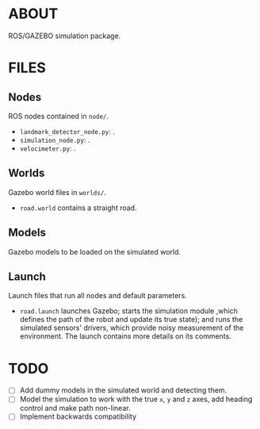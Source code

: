 ABOUT
==============================
ROS/GAZEBO simulation package.

FILES
==============================

## Nodes

ROS nodes contained in `node/`.
* `landmark_detector_node.py`: .
* `simulation_node.py`: .
* `velocimeter.py`: .

## Worlds

Gazebo world files in `worlds/`.
* `road.world` contains a straight road.

## Models

Gazebo models to be loaded on the simulated world.

## Launch

Launch files that run all nodes and default parameters.
* `road.launch` launches Gazebo; starts the simulation module ,which defines the path of the robot and update its true state); and runs the simulated sensors' drivers, which provide noisy measurement of the environment. The launch contains more details on its comments. 

TODO
==============================
- [ ] Add dummy models in the simulated world and detecting them.
- [ ] Model the simulation to work with the true `x`, `y` and `z` axes, add heading control and make path non-linear.
- [ ] Implement backwards compatibility
